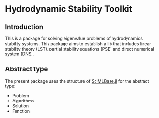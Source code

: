 # Hydrodynamic Stability Toolkit

## Introduction

This is a package for solving eigenvalue problems of hydrodynamics stability systems. This package aims to establish a lib that includes linear stability theory (LST), partial stability equations (PSE) and direct numerical system (DNS).

## Abstract type

The present package uses the structure of [SciMLBase.jl](https://github.com/SciML/SciMLBase.jl) for the abstract type:

- Problem
- Algorithms
- Solution
- Function